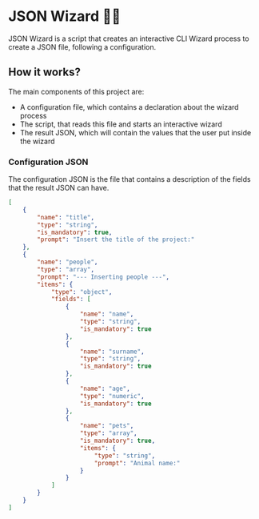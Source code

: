 # JSON Wizard 🧙‍♂️

JSON Wizard is a script that creates an interactive CLI Wizard process to create a JSON file, 
following a configuration.

## How it works?

The main components of this project are:
- A configuration file, which contains a declaration about the wizard process
- The script, that reads this file and starts an interactive wizard
- The result JSON, which will contain the values that the user put inside the wizard

### Configuration JSON

The configuration JSON is the file that contains a description of the fields that the result JSON 
can have.

``` json
[
    {
        "name": "title",
        "type": "string",
        "is_mandatory": true,
        "prompt": "Insert the title of the project:"
    },
    {
        "name": "people",
        "type": "array",
        "prompt": "--- Inserting people ---",
        "items": {
            "type": "object",
            "fields": [
                {
                    "name": "name",
                    "type": "string",
                    "is_mandatory": true
                },
                {
                    "name": "surname",
                    "type": "string",
                    "is_mandatory": true
                },
                {
                    "name": "age",
                    "type": "numeric",
                    "is_mandatory": true
                },
                {
                    "name": "pets",
                    "type": "array",
                    "is_mandatory": true,
                    "items": {
                        "type": "string",
                        "prompt": "Animal name:"
                    }
                }
            ]
        }
    }
]
```
